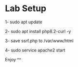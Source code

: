 # Lab Setup

1- sudo apt update 

2- sudo apt install php8.2-curl -y 

3- save ssrf.php to /var/www/html

4- sudo service apache2 start 

Enjoy ^^
